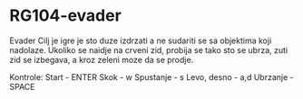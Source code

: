 # RG104-evader
Evader
Cilj je igre je sto duze izdrzati a ne sudariti se sa objektima koji nadolaze. Ukoliko se naidje na crveni zid, probija se tako sto se ubrza, zuti zid se izbegava, a kroz zeleni moze da se prodje.

Kontrole:
Start - ENTER
Skok - w
Spustanje - s
Levo, desno - a,d
Ubrzanje - SPACE
